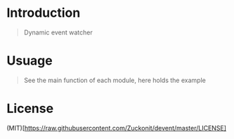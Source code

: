 Introduction
============

>	Dynamic event watcher


Usuage
======
>	See the main function of each module, here holds the example


License
=======
(MIT)[https://raw.githubusercontent.com/Zuckonit/devent/master/LICENSE]
